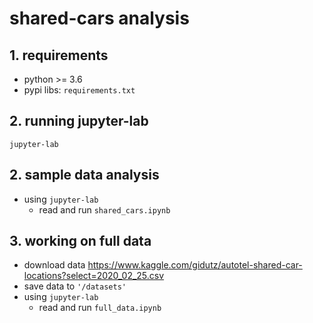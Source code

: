 # shared-cars analysis

## 1. requirements

- python >= 3.6
- pypi libs: `requirements.txt`

## 2. running jupyter-lab

```
jupyter-lab
```

## 2. sample data analysis

- using `jupyter-lab`
    - read and run `shared_cars.ipynb`

## 3. working on full data

- download data https://www.kaggle.com/gidutz/autotel-shared-car-locations?select=2020_02_25.csv
- save data to `'/datasets'`
- using `jupyter-lab`
    - read and run `full_data.ipynb`
